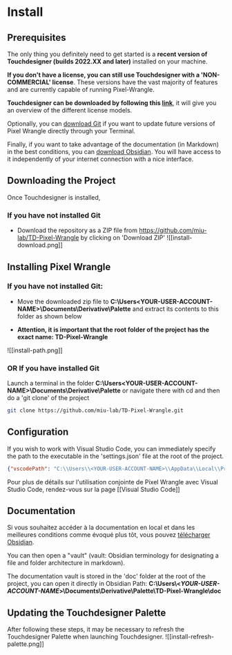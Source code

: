 # Install

## Prerequisites

The only thing you definitely need to get started is a **recent version of Touchdesigner (builds 2022.XX and later)** installed on your machine.

**If you don't have a license, you can still use Touchdesigner with a 'NON-COMMERCIAL' license**. These versions have the vast majority of features and are currently capable of running Pixel-Wrangle.

**Touchdesigner can be downloaded by following this [link](https://derivative.ca/download)**, it will give you an overview of the different license models.

Optionally, you can [download Git](https://git-scm.com/downloads) if you want to update future versions of Pixel Wrangle directly through your Terminal.

Finally, if you want to take advantage of the documentation (in Markdown) in the best conditions, you can [download Obsidian](https://obsidian.md/). You will have access to it independently of your internet connection with a nice interface.

## Downloading the Project

Once Touchdesigner is installed,

### **If you have not installed Git**

- Download the repository as a ZIP file from <https://github.com/miu-lab/TD-Pixel-Wrangle> by clicking on 'Download ZIP'
![[install-download.png]]

## Installing Pixel Wrangle

### **If you have not installed Git:**

- Move the downloaded zip file to **C:\Users\<YOUR-USER-ACCOUNT-NAME>\Documents\Derivative\Palette** and extract its contents to this folder as shown below

- **Attention, it is important that the root folder of the project has the exact name: TD-Pixel-Wrangle**

![[install-path.png]]

### **OR If you have installed Git**

Launch a terminal in the folder **C:\Users\<YOUR-USER-ACCOUNT-NAME>\Documents\Derivative\Palette** or navigate there with cd and then do a 'git clone' of the project

```bash
git clone https://github.com/miu-lab/TD-Pixel-Wrangle.git
```

## Configuration

If you wish to work with Visual Studio Code, you can immediately specify the path to the executable in the 'settings.json' file at the root of the project.

```json
{"vscodePath": "C:\\Users\\<YOUR-USER-ACCOUNT-NAME>\\AppData\\Local\\Programs\\Microsoft VS Code\\Code.exe"}
```

Pour plus de détails sur l'utilisation conjointe de Pixel Wrangle avec Visual Studio Code, rendez-vous sur la page [[Visual Studio Code]]

## Documentation

Si vous souhaitez accéder à la documentation en local et dans les meilleures conditions comme évoqué plus tôt, vous pouvez [télécharger Obsidian](https://obsidian.md).

You can then open a "vault" (vault: Obsidian terminology for designating a file and folder architecture in markdown).

The documentation vault is stored in the 'doc' folder at the root of the project, you can open it directly in Obsidian
Path: **C:\\Users\\<*YOUR-USER-ACCOUNT-NAME*>\\Documents\\Derivative\\Palette\\TD-Pixel-Wrangle\\doc**

## Updating the Touchdesigner Palette

After following these steps, it may be necessary to refresh the Touchdesigner Palette when launching Touchdesigner.
![[install-refresh-palette.png]]
